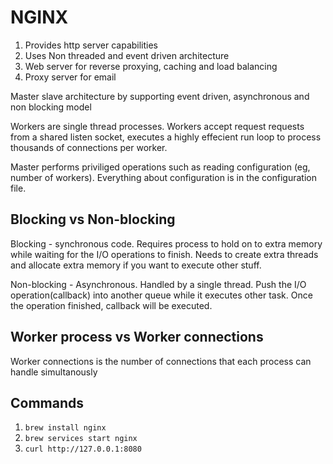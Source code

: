 # NGINX

1. Provides http server capabilities
2. Uses Non threaded and event driven architecture
3. Web server for reverse proxying, caching and load balancing
4. Proxy server for email

Master slave architecture by supporting event driven, asynchronous and non blocking model

Workers are single thread processes. Workers accept request requests from a shared listen socket, executes a highly effecient run loop to process thousands of connections per worker.

Master performs priviliged operations such as reading configuration (eg, number of workers). Everything about configuration is in the configuration file.

## Blocking vs Non-blocking

Blocking - synchronous code. Requires process to hold on to extra memory while waiting for the I/O operations to finish. Needs to create extra threads and allocate extra memory if you want to execute other stuff.

Non-blocking - Asynchronous. Handled by a single thread. Push the I/O operation(callback) into another queue while it executes other task. Once the operation finished, callback will be executed.

## Worker process vs Worker connections

Worker connections is the number of connections that each process can handle simultanously

## Commands

1. `brew install nginx`
2. `brew services start nginx`
3. `curl http://127.0.0.1:8080`


